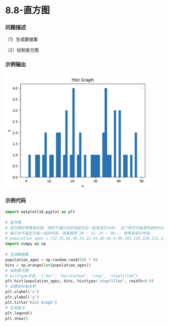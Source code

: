 # 8.8-直方图

### 问题描述

（1）生成数据集

（2）绘制直方图

### 示例输出

<img src="https://github.com/jm199504/Python-Exercises/blob/master/8-%E7%BB%98%E5%88%B6%E5%9B%BE%E8%A1%A8%EF%BC%88matplotlib%EF%BC%89/8.8-%E7%9B%B4%E6%96%B9%E5%9B%BE/Figure_1.jpg?raw=true" style="zoom:80%;" />

### 示例代码

```python
import matplotlib.pyplot as plt

# 直方图
# 直方图非常像条形图，倾向于通过将区段组合在一起来显示分布。 这个例子可能是年龄的分组，或测试的分数。
# 我们并不是显示每一组的年龄，而是按照 20 ~ 25，25 ~ 30... 等等来显示年龄。
# population_ages = [22,55,62,45,21,22,34,42,42,4,99,102,110,120,121,122,130,111,115,112,80,75,65,54,44,43,42,48]
import numpy as np

# 生成数据集
population_ages = np.random.rand(50) * 50
bins = np.arange(len(population_ages))
# 绘制直方图
# histtype可选： {‘bar’, ‘barstacked’, ‘step’, ‘stepfilled’}
plt.hist(population_ages, bins, histtype='stepfilled', rwidth=0.8)
# 设置坐标轴名称
plt.xlabel('x')
plt.ylabel('y')
plt.title('Hist Graph')
# 生成备注
plt.legend()
plt.show()

```